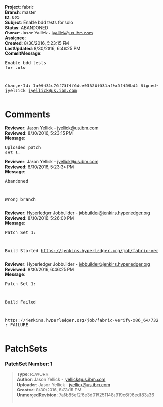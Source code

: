 <strong>Project</strong>: fabric<br><strong>Branch</strong>: master<br><strong>ID</strong>: 803<br><strong>Subject</strong>: Enable bdd tests for solo<br><strong>Status</strong>: ABANDONED<br><strong>Owner</strong>: Jason Yellick - jyellick@us.ibm.com<br><strong>Assignee</strong>:<br><strong>Created</strong>: 8/30/2016, 5:23:15 PM<br><strong>LastUpdated</strong>: 8/30/2016, 6:46:25 PM<br><strong>CommitMessage</strong>:<br><pre>Enable bdd tests for solo

Change-Id: Ia99432c76f75f4f6dde953209631af9a5f459bd2
Signed-off-by: jyellick <jyellick@us.ibm.com>
</pre><h1>Comments</h1><strong>Reviewer</strong>: Jason Yellick - jyellick@us.ibm.com<br><strong>Reviewed</strong>: 8/30/2016, 5:23:15 PM<br><strong>Message</strong>: <pre>Uploaded patch set 1.</pre><strong>Reviewer</strong>: Jason Yellick - jyellick@us.ibm.com<br><strong>Reviewed</strong>: 8/30/2016, 5:23:34 PM<br><strong>Message</strong>: <pre>Abandoned

Wrong branch</pre><strong>Reviewer</strong>: Hyperledger Jobbuilder - jobbuilder@jenkins.hyperledger.org<br><strong>Reviewed</strong>: 8/30/2016, 5:26:00 PM<br><strong>Message</strong>: <pre>Patch Set 1:

Build Started https://jenkins.hyperledger.org/job/fabric-verify-x86_64/732/</pre><strong>Reviewer</strong>: Hyperledger Jobbuilder - jobbuilder@jenkins.hyperledger.org<br><strong>Reviewed</strong>: 8/30/2016, 6:46:25 PM<br><strong>Message</strong>: <pre>Patch Set 1:

Build Failed 

https://jenkins.hyperledger.org/job/fabric-verify-x86_64/732/ : FAILURE</pre><h1>PatchSets</h1><h3>PatchSet Number: 1</h3><blockquote><strong>Type</strong>: REWORK<br><strong>Author</strong>: Jason Yellick - jyellick@us.ibm.com<br><strong>Uploader</strong>: Jason Yellick - jyellick@us.ibm.com<br><strong>Created</strong>: 8/30/2016, 5:23:15 PM<br><strong>UnmergedRevision</strong>: 7a8b85ef2f6e3d019251148a919c6f96edf83a36<br><br></blockquote>